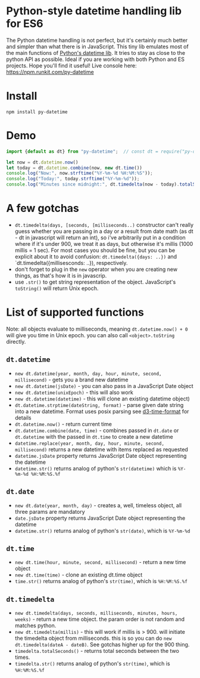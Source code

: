 # Python-style datetime handling lib for ES6

The Python datetime handling is not perfect, but it's certainly much better and simpler than what there is in JavaScript.
This tiny lib emulates most of the main functions of [Python's datetime lib](https://docs.python.org/2/library/datetime.html).
It tries to stay as close to the python API as possible. Ideal if you are working with both Python and ES projects.
Hope you'll find it useful!
Live console here: https://npm.runkit.com/py-datetime

# Install

```npm install py-datetime```

# Demo
```javascript
import {default as dt} from "py-datetime";  // const dt = require("py-datetime"); for node imports

let now = dt.datetime.now()
let today = dt.datetime.combine(now, new dt.time())
console.log("Now:", now.strftime("%Y-%m-%d %H:%M:%S"));
console.log("Today:", today.strftime("%Y-%m-%d"));
console.log("Minutes since midnight:", dt.timedelta(now - today).totalSeconds() / 60);
```

# A few gotchas

* `dt.timedelta(days, [seconds, [milliseconds..)` constructor can't really guess whether you are passing in a day or a result
  from date math (as dt - dt in javascript will return an int), so i've arbitrarily put in a condition where if it's under
  900, we treat it as days, but otherwise it's millis (1000 millis = 1 sec). For most cases you should be fine, but you can
  be explicit about it to avoid confusion: `dt.timedelta({days: ..})` and `dt.timedelta({millisesconds: ..}), respectively.
* don't forget to plug in the `new` operator when you are creating new things, as that's how it is in javascrip.
* use `.str()` to get string representation of the object. JavaScript's `toString()` will return Unix epoch.


# List of supported functions

Note: all objects evaluate to milliseconds, meaning `dt.datetime.now() + 0` will give you time in Unix epoch. you can also call
`<object>.toString` directly.

## `dt.datetime`

* `new dt.datetime(year, month, day, hour, minute, second, millisecond)` - gets you a brand new datetime
* `new dt.datetime(jsDate)` - you can also pass in a JavaScript Date object
* `new dt.datetime(unixEpoch)` - this will also work
* `new dt.datetime(datetime)` - this will clone an existing datetime object)
* `dt.datetime.strptime(dateString, format)` - parse given date string into a new datetime. Format uses posix parsing
  see [d3-time-format](https://github.com/d3/d3-time-format#locale_format) for details
* `dt.datetime.now()` - return current time
* `dt.datetime.combine(date, time)` - combines passed in `dt.date` or `dt.datetime` with the passed in `dt.time` to create a new datetime
* `datetime.replace(year, month, day, hour, minute, second, millisecond)` returns a new datetime with items replaced as requested
* `datetime.jsDate` property returns JavaScript Date object representing the datetime
* `datetime.str()` returns analog of python's `str(datetime)` which is `%Y-%m-%d %H:%M:%S.%f`

## `dt.date`

* `new dt.date(year, month, day)` - creates a, well, timeless object, all three params are mandatory
* `date.jsDate` property returns JavaScript Date object representing the datetime
* `datetime.str()` returns analog of python's `str(date)`, which is `%Y-%m-%d`

## `dt.time`
* `new dt.time(hour, minute, second, millisecond)` - return a new time object
* `new dt.time(time)` - clone an existing dt.time object
* `time.str()` returns analog of python's `str(time)`, which is `%H:%M:%S.%f`

## `dt.timedelta`
* `new dt.timedelta(days, seconds, milliseconds, minutes, hours, weeks)` - return a new time object. the param order is not random
  and matches python.
* `new dt.timedelta(millis)` - this will work if millis is > 900. will initiate the timedelta object from milliseconds. this is so
  you can do `new dt.timedelta(dateA - dateB)`. See gotchas higher up for the 900 thing.
* `timedelta.totalSeconds()` - returns total seconds between the two times.
* `timedelta.str()` returns analog of python's `str(time)`, which is `%H:%M:%S.%f`
